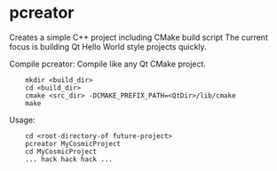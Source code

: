 # pcreator
Creates a simple C++ project including CMake build script
The current focus is building Qt Hello World style projects quickly. 

Compile pcreator:
Compile like any Qt CMake project.

```
    mkdir <build_dir>
    cd <build_dir>
    cmake <src_dir> -DCMAKE_PREFIX_PATH=<QtDir>/lib/cmake
    make
```


Usage: 

```
    cd <root-directory-of future-project>
    pcreator MyCosmicProject
    cd MyCosmicProject
    ... hack hack hack ...
```




